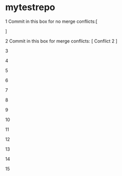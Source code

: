 # mytestrepo

1
Commit in this box for no merge conflicts:[



]

2
Commit in this box for merge conflicts: [ Conflict 2
]

3

4

5

6

7

8

9

10

11

12

13

14

15
